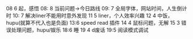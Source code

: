 08  6 起，感悟
08: 8 当前问题→今日路线
09: 7 全局字体，网站时间，人生倒计时
10: 7 解决liner不能用时意外发现
11  5 liner，个人效率兴趣
12  4 中饭，hupu(就算不代入也是负面)
13:6 speed read 插件
14 4 鼠标问题，无解
15 3 错误处理问题，hupu/娱乐
18:6 睡
19 4 d废话
19:5 阅读模式调试